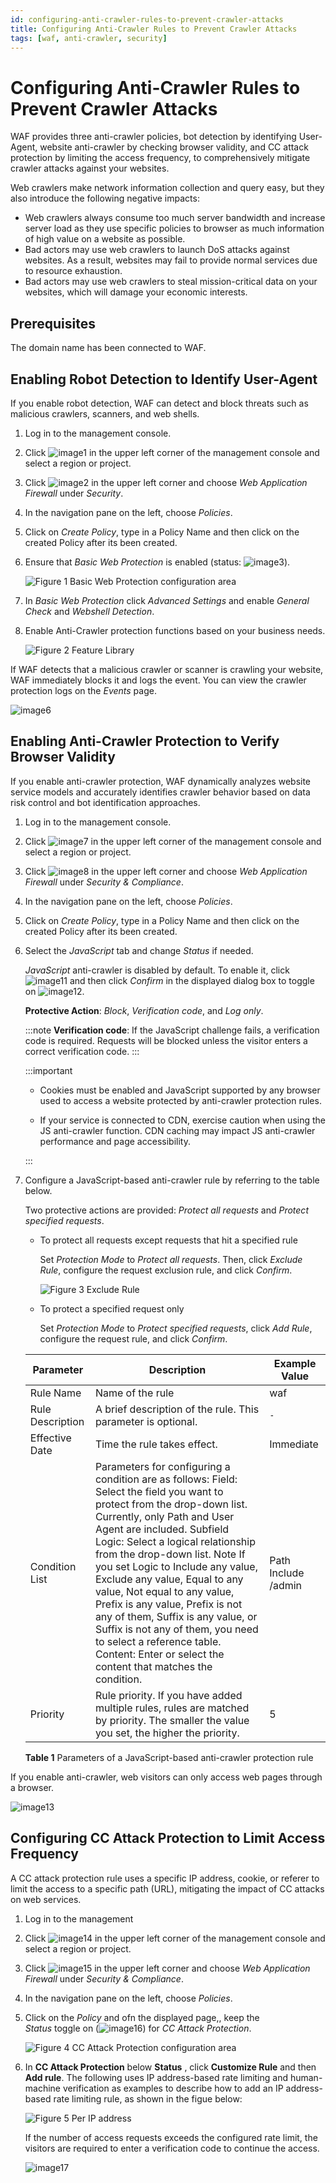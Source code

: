 ```yaml
---
id: configuring-anti-crawler-rules-to-prevent-crawler-attacks
title: Configuring Anti-Crawler Rules to Prevent Crawler Attacks
tags: [waf, anti-crawler, security]
---
```


# Configuring Anti-Crawler Rules to Prevent Crawler Attacks

WAF provides three anti-crawler policies, bot detection by identifying User-Agent, website anti-crawler by checking browser validity, and CC attack protection by limiting the access frequency, to comprehensively mitigate crawler attacks against your websites.

Web crawlers make network information collection and query easy, but
they also introduce the following negative impacts:

- Web crawlers always consume too much server bandwidth and increase
    server load as they use specific policies to browser as much
    information of high value on a website as possible.
- Bad actors may use web crawlers to launch DoS attacks against
    websites. As a result, websites may fail to provide normal services
    due to resource exhaustion.
- Bad actors may use web crawlers to steal mission-critical data on
    your websites, which will damage your economic interests.

## Prerequisites

The domain name has been connected to WAF.

## Enabling Robot Detection to Identify User-Agent

If you enable robot detection, WAF can detect and block threats such as
malicious crawlers, scanners, and web shells.

1. Log in to the management console.

2. Click ![image1](/img/docs/best-practices/security-services/web-application-firewall/en-us_image_0000001533036717.jpg) in
    the upper left corner of the management console and select a region
    or project.

3. Click ![image2](/img/docs/best-practices/security-services/web-application-firewall/en-us_image_0000001533157169.png) in
    the upper left corner and choose *Web Application Firewall* under
    *Security*.

4. In the navigation pane on the left, choose *Policies*.

5. Click on *Create Policy*, type in a Policy Name and then click on
    the created Policy after its been created.

6. Ensure that *Basic Web Protection* is enabled (status:
    ![image3](/img/docs/best-practices/security-services/web-application-firewall/en-us_image_0000001176153064.png)).

    ![**Figure 1** Basic Web Protection configuration
    area](/img/docs/best-practices/security-services/web-application-firewall/en-us_image_0000001716153600.png)

7. In *Basic Web Protection* click *Advanced Settings* and enable
    *General Check* and *Webshell Detection*.

8. Enable Anti-Crawler protection functions based on your business
    needs.

    ![**Figure 2** Feature
    Library](/img/docs/best-practices/security-services/web-application-firewall/en-us_image_0000001072768952.png)

If WAF detects that a malicious crawler or scanner is crawling your
website, WAF immediately blocks it and logs the event. You can view the
crawler protection logs on the *Events* page.

![image6](/img/docs/best-practices/security-services/web-application-firewall/en-us_image_0000001182529643.png)

## Enabling Anti-Crawler Protection to Verify Browser Validity

If you enable anti-crawler protection, WAF dynamically analyzes website
service models and accurately identifies crawler behavior based on data
risk control and bot identification approaches.

1. Log in to the management console.

2. Click ![image7](/img/docs/best-practices/security-services/web-application-firewall/en-us_image_0000001533461761.jpg) in
    the upper left corner of the management console and select a region
    or project.

3. Click ![image8](/img/docs/best-practices/security-services/web-application-firewall/en-us_image_0000001483021752.png) in
    the upper left corner and choose *Web Application Firewall* under
    *Security & Compliance*.

4. In the navigation pane on the left, choose *Policies*.

5. Click on *Create Policy*, type in a Policy Name and then click on
    the created Policy after its been created.

6. Select the *JavaScript* tab and change *Status* if needed.

    *JavaScript* anti-crawler is disabled by default. To enable it,
    click ![image11](/img/docs/best-practices/security-services/web-application-firewall/en-us_image_0234013368.png) and
    then click *Confirm* in the displayed dialog box to toggle on
    ![image12](/img/docs/best-practices/security-services/web-application-firewall/en-us_image_0234013391.png).

    **Protective Action**: *Block*, *Verification code*, and *Log
    only*.

    :::note
    **Verification code**: If the JavaScript challenge fails, a
    verification code is required. Requests will be blocked unless the
    visitor enters a correct verification code.
    :::

    :::important

    - Cookies must be enabled and JavaScript supported by any browser
        used to access a website protected by anti-crawler protection
        rules.

    - If your service is connected to CDN, exercise caution when using
        the JS anti-crawler function. CDN caching may impact JS anti-crawler performance and page
        accessibility.

    :::

8. Configure a JavaScript-based anti-crawler rule by referring to the table below.

    Two protective actions are provided: *Protect all requests* and
    *Protect specified requests*.

    - To protect all requests except requests that hit a specified
        rule

        Set *Protection Mode* to *Protect all requests*. Then, click
        *Exclude Rule*, configure the request exclusion rule, and
        click *Confirm*.

        ![**Figure 3** Exclude
        Rule](/img/docs/best-practices/security-services/web-application-firewall/en-us_image_0000001481001694.png)

    - To protect a specified request only

        Set *Protection Mode* to *Protect specified requests*, click
        *Add Rule*, configure the request rule, and click *Confirm*.

    | Parameter        | Description                                                                                                                                                                                                                                                                                                                                                                                                                                                                                                                                                                    | Example Value       |
    | ---------------- | ------------------------------------------------------------------------------------------------------------------------------------------------------------------------------------------------------------------------------------------------------------------------------------------------------------------------------------------------------------------------------------------------------------------------------------------------------------------------------------------------------------------------------------------------------------------------------ | ------------------- |
    | Rule Name        | Name of the rule                                                                                                                                                                                                                                                                                                                                                                                                                                                                                                                                                               | waf                 |
    | Rule Description | A brief description of the rule. This parameter is optional.                                                                                                                                                                                                                                                                                                                                                                                                                                                                                                                   | ``-``               |
    | Effective Date   | Time the rule takes effect.                                                                                                                                                                                                                                                                                                                                                                                                                                                                                                                                                    | Immediate           |
    | Condition List   | Parameters for configuring a condition are as follows:  Field: Select the field you want to protect from the drop-down list. Currently, only Path and User Agent are included. Subfield Logic: Select a logical relationship from the drop-down list.   Note  If you set Logic to Include any value, Exclude any value, Equal to any value, Not equal to any value, Prefix is any value, Prefix is not any of them, Suffix is any value, or Suffix is not any of them, you need to select a reference table.  Content: Enter or select the content that matches the condition. | Path Include /admin |
    | Priority         | Rule priority. If you have added multiple rules, rules are matched by priority. The smaller the value you set, the higher the priority.                                                                                                                                                                                                                                                                                                                                                                                                                                        | 5                   |

    **Table 1** Parameters of a JavaScript-based anti-crawler protection
    rule

If you enable anti-crawler, web visitors can only access web pages
through a browser.

![image13](/img/docs/best-practices/security-services/web-application-firewall/en-us_image_0000001132757446.png)

## Configuring CC Attack Protection to Limit Access Frequency

A CC attack protection rule uses a specific IP address, cookie, or
referer to limit the access to a specific path (URL), mitigating the
impact of CC attacks on web services.

1. Log in to the management
2. Click ![image14](/img/docs/best-practices/security-services/web-application-firewall/en-us_image_0000001533701661.jpg)
    in the upper left corner of the management console and select a
    region or project.

3. Click ![image15](/img/docs/best-practices/security-services/web-application-firewall/en-us_image_0000001533182113.png)
    in the upper left corner and choose *Web Application Firewall*
    under *Security & Compliance*.

4. In the navigation pane on the left, choose *Policies*.

5. Click on the *Policy* and ofn the displayed page,, keep the  
   *Status* toggle on
    (![image16](/img/docs/best-practices/security-services/web-application-firewall/en-us_image_0000001176153064.png)) for
    *CC Attack Protection*.

    ![**Figure 4** CC Attack Protection configuration
    area](/img/docs/best-practices/security-services/web-application-firewall/en-us_image_0000001763942269.png)

6. In **CC Attack Protection** below **Status** , click **Customize
    Rule** and then **Add rule**. The following uses IP address-based
    rate limiting and human-machine verification as examples to describe
    how to add an IP address-based rate limiting rule, as shown in the figue below:

    ![**Figure 5** Per IP
    address](/img/docs/best-practices/security-services/web-application-firewall/en-us_image_0000001490687826.png)

    If the number of access requests exceeds the configured rate limit,
    the visitors are required to enter a verification code to continue
    the access.

    ![image17](/img/docs/best-practices/security-services/web-application-firewall/en-us_image_0293910230.png)
